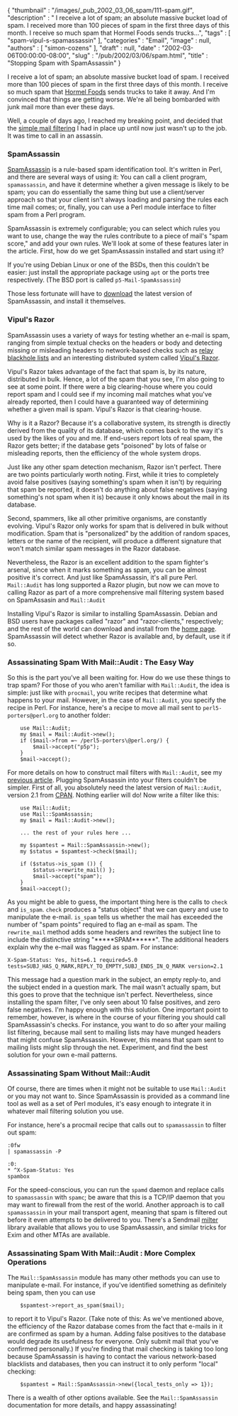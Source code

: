 {
   "thumbnail" : "/images/_pub_2002_03_06_spam/111-spam.gif",
   "description" : " I receive a lot of spam; an absolute massive bucket load of spam. I received more than 100 pieces of spam in the first three days of this month. I receive so much spam that Hormel Foods sends trucks...",
   "tags" : [
      "spam-vipul-s-spamassassin"
   ],
   "categories" : "Email",
   "image" : null,
   "authors" : [
      "simon-cozens"
   ],
   "draft" : null,
   "date" : "2002-03-06T00:00:00-08:00",
   "slug" : "/pub/2002/03/06/spam.html",
   "title" : "Stopping Spam with SpamAssassin"
}





I receive a lot of spam; an absolute massive bucket load of spam. I
received more than 100 pieces of spam in the first three days of this
month. I receive so much spam that [Hormel Foods](http://www.spam.com/)
sends trucks to take it away. And I'm convinced that things are getting
worse. We're all being bombarded with junk mail more than ever these
days.

Well, a couple of days ago, I reached my breaking point, and decided
that the [simple mail filtering](/pub/a/2001/07/17/mailfiltering.html) I
had in place up until now just wasn't up to the job. It was time to call
in an assassin.

### SpamAssassin

[SpamAssassin](http://www.spamassassin.org) is a rule-based spam
identification tool. It's written in Perl, and there are several ways of
using it: You can call a client program, `spamassassin`, and have it
determine whether a given message is likely to be spam; you can do
essentially the same thing but use a client/server approach so that your
client isn't always loading and parsing the rules each time mail comes;
or, finally, you can use a Perl module interface to filter spam from a
Perl program.

SpamAssassin is extremely configurable; you can select which rules you
want to use, change the way the rules contribute to a piece of mail's
"spam score," and add your own rules. We'll look at some of these
features later in the article. First, how do we get SpamAssassin
installed and start using it?

If you're using Debian Linux or one of the BSDs, then this couldn't be
easier: just install the appropriate package using `apt` or the ports
tree respectively. (The BSD port is called `p5-Mail-SpamAssassin`)

Those less fortunate will have to
[download](http://www.spamassassin.org/released/Mail-SpamAssassin-2.11.tar.gz)
the latest version of SpamAssassin, and install it themselves.

### Vipul's Razor

SpamAssassin uses a variety of ways for testing whether an e-mail is
spam, ranging from simple textual checks on the headers or body and
detecting missing or misleading headers to network-based checks such as
[relay blackhole lists](http://www.orbz.org) and an interesting
distributed system called [Vipul's
Razor](http://razor.sourceforge.net/).

Vipul's Razor takes advantage of the fact that spam is, by its nature,
distributed in bulk. Hence, a lot of the spam that you see, I'm also
going to see at some point. If there were a big clearing-house where you
could report spam and I could see if my incoming mail matches what
you've already reported, then I could have a guaranteed way of
determining whether a given mail is spam. Vipul's Razor is that
clearing-house.

Why is it a Razor? Because it's a collaborative system, its strength is
directly derived from the quality of its database, which comes back to
the way it's used by the likes of you and me. If end-users report lots
of real spam, the Razor gets better; if the database gets "poisoned" by
lots of false or misleading reports, then the efficiency of the whole
system drops.

Just like any other spam detection mechanism, Razor isn't perfect. There
are two points particularly worth noting. First, while it tries to
completely avoid false positives (saying something's spam when it isn't)
by requiring that spam be reported, it doesn't do anything about false
negatives (saying something's not spam when it is) because it only knows
about the mail in its database.

Second, spammers, like all other primitive organisms, are constantly
evolving. Vipul's Razor only works for spam that is delivered in bulk
without modification. Spam that is "personalized" by the addition of
random spaces, letters or the name of the recipient, will produce a
different signature that won't match similar spam messages in the Razor
database.

Nevertheless, the Razor is an excellent addition to the spam fighter's
arsenal, since when it marks something as spam, you can be almost
positive it's correct. And just like SpamAssassin, it's all pure Perl.
`Mail::Audit` has long supported a Razor plugin, but now we can move to
calling Razor as part of a more comprehensive mail filtering system
based on SpamAssasin and `Mail::Audit`

Installing Vipul's Razor is similar to installing SpamAssassin. Debian
and BSD users have packages called "razor" and "razor-clients,"
respectively; and the rest of the world can download and install from
the [home page](http://razor.sourceforge.net). SpamAssassin will detect
whether Razor is available and, by default, use it if so.

### Assassinating Spam With Mail::Audit : The Easy Way

So this is the part you've all been waiting for. How do we use these
things to trap spam? For those of you who aren't familiar with
`Mail::Audit`, the idea is simple: just like with `procmail`, you write
recipes that determine what happens to your mail. However, in the case
of `Mail::Audit`, you specify the recipe in Perl. For instance, here's a
recipe to move all mail sent to `perl5-porters@perl.org` to another
folder:

        use Mail::Audit;
        my $mail = Mail::Audit->new();
        if ($mail->from =~ /perl5-porters\@perl.org/) {
            $mail->accept("p5p");
        }
        $mail->accept();

For more details on how to construct mail filters with `Mail::Audit`,
see my [previous article](/pub/a/2001/07/17/mailfiltering.html).
Plugging SpamAssassin into your filters couldn't be simpler. First of
all, you absolutely need the latest version of `Mail::Audit`, version
2.1 from [CPAN](http://www.cpan.org/authors/id/S/SI/SIMON/). Nothing
earlier will do! Now write a filter like this:

        use Mail::Audit;
        use Mail::SpamAssassin;
        my $mail = Mail::Audit->new();

        ... the rest of your rules here ...

        my $spamtest = Mail::SpamAssassin->new();
        my $status = $spamtest->check($mail);

        if ($status->is_spam ()) {
            $status->rewrite_mail() };
            $mail->accept("spam");
        }
        $mail->accept();

As you might be able to guess, the important thing here is the calls to
`check` and `is_spam`. `check` produces a "status object" that we can
query and use to manipulate the e-mail. `is_spam` tells us whether the
mail has exceeded the number of "spam points" required to flag an e-mail
as spam.
The `rewrite_mail` method adds some headers and rewrites the subject
line to include the distinctive string "\*\*\*\*\*SPAM\*\*\*\*\*\*". The
additional headers explain why the e-mail was flagged as spam. For
instance:

    X-Spam-Status: Yes, hits=6.1 required=5.0 
    tests=SUBJ_HAS_Q_MARK,REPLY_TO_EMPTY,SUBJ_ENDS_IN_Q_MARK version=2.1

This message had a question mark in the subject, an empty reply-to, and
the subject ended in a question mark. The mail wasn't actually spam, but
this goes to prove that the technique isn't perfect. Nevertheless, since
installing the spam filter, I've only seen about 10 false positives, and
zero false negatives. I'm happy enough with this solution.
One important point to remember, however, is where in the course of your
filtering you should call SpamAssassin's checks. For instance, you want
to do so after your mailing list filtering, because mail sent to mailing
lists may have munged headers that might confuse SpamAssassin. However,
this means that spam sent to mailing lists might slip through the net.
Experiment, and find the best solution for your own e-mail patterns.

### Assassinating Spam Without Mail::Audit

Of course, there are times when it might not be suitable to use
`Mail::Audit` or you may not want to. Since SpamAssassin is provided as
a command line tool as well as a set of Perl modules, it's easy enough
to integrate it in whatever mail filtering solution you use.

For instance, here's a procmail recipe that calls out to `spamassassin`
to filter out spam:

    :0fw
    | spamassassin -P

    :0:
    * ^X-Spam-Status: Yes
    spambox

For the speed-conscious, you can run the `spamd` daemon and replace
calls to `spamassassin` with `spamc`; be aware that this is a TCP/IP
daemon that you may want to firewall from the rest of the world.
Another approach is to call `spamassassin` in your mail transport agent,
meaning that spam is filtered out before it even attempts to be
delivered to you. There's a Sendmail
[milter](http://savannah.gnu.org/projects/spamass-milt/) library
available that allows you to use SpamAssassin, and similar tricks for
Exim and other MTAs are available.

### Assassinating Spam With Mail::Audit : More Complex Operations

The `Mail::SpamAssassin` module has many other methods you can use to
manipulate e-mail. For instance, if you've identified something as
definitely being spam, then you can use

        $spamtest->report_as_spam($mail);

to report it to Vipul's Razor. (Take note of this: As we've mentioned
above, the efficiency of the Razor database comes from the fact that
e-mails in it are confirmed as spam by a human. Adding false positives
to the database would degrade its usefulness for everyone. Only submit
mail that you've confirmed personally.)
If you're finding that mail checking is taking too long because
SpamAssassin is having to contact the various network-based blacklists
and databases, then you can instruct it to only perform "local"
checking:

        $spamtest = Mail::SpamAssassin->new({local_tests_only => 1});

There is a wealth of other options available. See the
`Mail::SpamAssassin` documentation for more details, and happy
assassinating!


